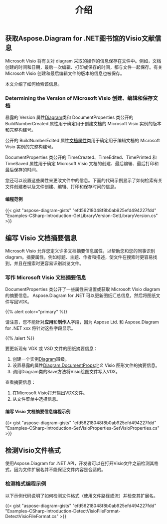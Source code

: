 ﻿---
title: 介绍
type: docs
weight: 10
url: /zh/net/introduction/
description: Aspose.Diagram图书馆介绍。
---
## **获取Aspose.Diagram for .NET图书馆的Visio文献信息**
Microsoft Visio 将有关对 diagram 采取的操作的信息保存在文件中。例如，文档创建的时间和日期，最后一次编辑、打印或保存的时间，都与文件一起保存。有关 Microsoft Visio 创建和最后编辑文件的版本的信息也被保存。

本文介绍了如何检索该信息。
### **Determining the Version of Microsoft Visio 创建、编辑和保存文档**
暴露的 Version 属性[Diagram](https://reference.aspose.com/diagram/net/aspose.diagram/diagram/)类和 DocumentProperties 类公开的 BuildNumberCreated 属性用于确定用于创建文档的 Microsoft Visio 实例的版本和完整构建号。

公开的 BuildNumberEdited 属性[文档属性](https://reference.aspose.com/diagram/net/aspose.diagram/documentproperties)类用于确定用于编辑文档的 Microsoft Visio 实例的完整构建号。

DocumentProperties 类公开的 TimeCreated、TimeEdited、TimePrinted 和 TimeSaved 属性用于确定 Microsoft Visio 文档的创建、最后编辑、最后打印和最后保存的时间。

您还可以设置这些属性来更改文件中的信息。下面的代码示例显示了如何检索有关文件创建者以及文件创建、编辑、打印和保存时间的信息。
#### **编程范例**
{{< gist "aspose-diagram-gists" "efd56218048f8b0ab925efd494227fdd" "Examples-CSharp-Introduction-GetLibraryVersion-GetLibraryVersion.cs" >}}
## **编写 Visio 文档摘要信息**
Microsoft Visio 允许您定义许多文档摘要信息属性，以帮助您和您的同事识别 diagram。摘要属性，例如标题、主题、作者和描述，使文件在搜索时更容易找到，并且在搜索时更容易识别浏览文件。
### **写作 Microsoft Visio 文档摘要信息**
DocumentProperties 类公开了一些属性来设置或获取 Microsoft Visio diagram 的摘要信息。 Aspose.Diagram for .NET 可以更新图纸汇总信息，然后将图纸文件写回VDX。

{{% alert color="primary" %}} 

请注意，您不能针对**应用**和**制作人**字段，因为 Aspose Ltd. 和 Aspose.Diagram for .NET xxx 将针对这些字段显示。

{{% /alert %}} 

要更新现有 VDX 或 VSD 文件的图纸摘要信息：

1. 创建一个实例[Diagram](https://reference.aspose.com/diagram/net/aspose.diagram/diagram/)班级。
1. 设置暴露的属性[Diagram.DocumentProps](https://reference.aspose.com/diagram/net/aspose.diagram/diagram/properties/documentprops)定义 Visio 图形文件的摘要信息。
1. 调用Diagram类的Save方法将Visio绘图文件写入VDX。

查看摘要信息：

1. 在Microsoft Visio打开输出VDX文件。
1. 从文件菜单中选择信息。
#### **编写 Visio 文档摘要信息编程示例**
{{< gist "aspose-diagram-gists" "efd56218048f8b0ab925efd494227fdd" "Examples-CSharp-Introduction-SetVisioProperties-SetVisioProperties.cs" >}}
## **检测Visio文件格式**
使用Aspose.Diagram for .NET API，开发者可以在打开Visio文件之前检测其格式，因为文件扩展名并不能保证文件内容是合适的。
### **检测格式编程示例**
以下示例代码说明了如何检测文件格式（使用文件路径或流）并检查其扩展名。

{{< gist "aspose-diagram-gists" "efd56218048f8b0ab925efd494227fdd" "Examples-CSharp-Introduction-DetectVisioFileFormat-DetectVisioFileFormat.cs" >}}
